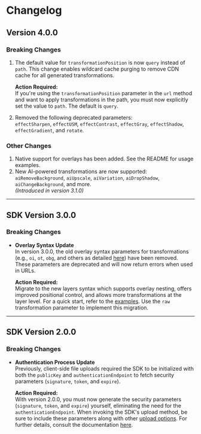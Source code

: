 # Changelog

## Version 4.0.0

### Breaking Changes

1. The default value for `transformationPosition` is now `query` instead of `path`. This change enables wildcard cache purging to remove CDN cache for all generated transformations.

   **Action Required:**  
   If you're using the `transformationPosition` parameter in the `url` method and want to apply transformations in the path, you must now explicitly set the value to `path`. The default is `query`.

2. Removed the following deprecated parameters:  
   `effectSharpen`, `effectUSM`, `effectContrast`, `effectGray`, `effectShadow`, `effectGradient`, and `rotate`.

### Other Changes

1. Native support for overlays has been added. See the README for usage examples.
2. New AI-powered transformations are now supported:  
   `aiRemoveBackground`, `aiUpscale`, `aiVariation`, `aiDropShadow`, `aiChangeBackground`, and more.  
   *(Introduced in version 3.1.0)*

---

## SDK Version 3.0.0

### Breaking Changes

- **Overlay Syntax Update**  
  In version 3.0.0, the old overlay syntax parameters for transformations (e.g., `oi`, `ot`, `obg`, and others as detailed [here](https://imagekit.io/docs/add-overlays-on-images)) have been removed. These parameters are deprecated and will now return errors when used in URLs.

  **Action Required:**  
  Migrate to the new layers syntax which supports overlay nesting, offers improved positional control, and allows more transformations at the layer level. For a quick start, refer to the [examples](https://imagekit.io/docs/add-overlays-on-images). Use the `raw` transformation parameter to implement this migration.

---

## SDK Version 2.0.0

### Breaking Changes

- **Authentication Process Update**  
  Previously, client-side file uploads required the SDK to be initialized with both the `publicKey` and `authenticationEndpoint` to fetch security parameters (`signature`, `token`, and `expire`).

  **Action Required:**  
  With version 2.0.0, you must now generate the security parameters (`signature`, `token`, and `expire`) yourself, eliminating the need for the `authenticationEndpoint`. When invoking the SDK's upload method, be sure to include these parameters along with other [upload options](https://imagekit.io/docs/api-reference/upload-file/upload-file#Request). For further details, consult the documentation [here](https://imagekit.io/docs/api-reference/upload-file/upload-file#how-to-implement-client-side-file-upload).
